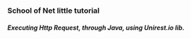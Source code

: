 <H3>School of Net little tutorial</H3>

<h5>Executing Http Request, through Java, using Unirest.io lib.</h5>
